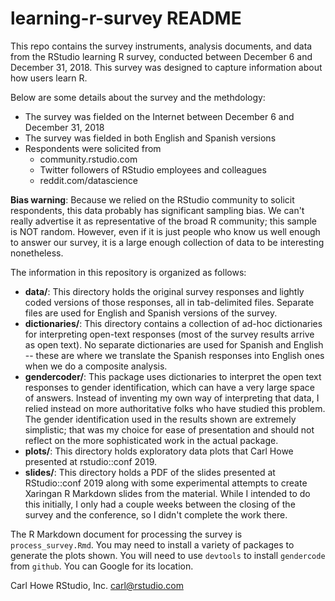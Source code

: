 # learning-r-survey README
This repo contains the survey instruments, analysis documents, and data from the RStudio learning R survey, conducted between December 6 and December 31, 2018. This survey was designed to capture information about how users learn R.

Below are some details about the survey and the methdology:

- The survey was fielded on the Internet between December 6 and December 31, 2018
- The survey was fielded in both English and Spanish versions
- Respondents were solicited from
	- community.rstudio.com
	- Twitter followers of RStudio employees and colleagues
	- reddit.com/datascience

**Bias warning**: Because we relied on the RStudio community to solicit respondents, this data probably has significant sampling bias. We can't really advertise it as representative of the broad R community; this sample is NOT random. However, even if it is just people who know us well enough to answer our survey, it is a large enough collection of data to be interesting nonetheless.

The information in this repository is organized as follows:

- **data/**: This directory holds the original survey responses and lightly coded versions of those responses, all in tab-delimited files. Separate files are used for English and Spanish versions of the survey.
- **dictionaries/**: This directory contains a collection of ad-hoc dictionaries for interpreting open-text responses (most of the survey results arrive as open text). No separate dictionaries are used for Spanish and English -- these are where we translate the Spanish responses into English ones when we do a composite analysis.
- **gendercoder/**: This package uses dictionaries to interpret the open text responses to gender identification, which can have a very large space of answers. Instead of inventing my own way of interpreting that data, I relied instead on more authoritative folks who have studied this problem. The gender identification used in the results shown are extremely simplistic; that was my choice for ease of presentation and should not reflect on the more sophisticated work in the actual package.
- **plots/**: This directory holds exploratory data plots that Carl Howe presented at rstudio::conf 2019.
- **slides/**: This directory holds a PDF of the slides presented at RStudio::conf 2019 along with some experimental attempts to create Xaringan R Markdown slides from the material. While I intended to do this initially, I only had a couple weeks between the closing of the survey and the conference, so I didn't complete the work there.

The R Markdown document for processing the survey is `process_survey.Rmd`. You may need to install a variety of packages to generate the plots shown. You will need to use `devtools` to install `gendercode` from `github`. You can Google for its location.

Carl Howe
RStudio, Inc.
carl@rstudio.com




